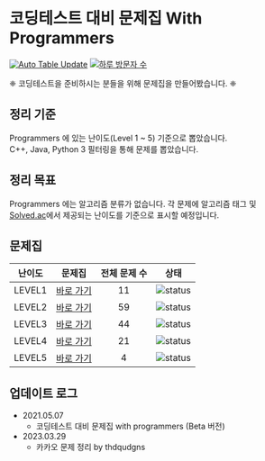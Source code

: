 # 코딩테스트 대비 문제집 With Programmers

[![Auto Table Update](https://github.com/tony9402/programmers/actions/workflows/auto_update_table.yml/badge.svg)](https://github.com/tony9402/programmers/actions/workflows/auto_update_table.yml)
[![하루 방문자 수](https://hits.seeyoufarm.com/api/count/incr/badge.svg?url=https%3A%2F%2Fgithub.com%2Ftony9402%2Fprogrammers)](https://github.com/tony9402/programmers)

❈  코딩테스트을 준비하시는 분들을 위해 문제집을 만들어봤습니다. ❈

## 정리 기준

Programmers 에 있는 난이도(Level 1 ~ 5) 기준으로 뽑았습니다.  
C++, Java, Python 3 필터링을 통해 문제를 뽑았습니다.

## 정리 목표

Programmers 에는 알고리즘 분류가 없습니다. 
각 문제에 알고리즘 태그 및 [Solved.ac](https://solved.ac/)에서 제공되는 난이도를 기준으로 표시할 예정입니다.

## 문제집



| 난이도 | 문제집 | 전체 문제 수 | 상태 |
| :--: |:--: |:--: |:--: |
| LEVEL1 | [바로 가기](./LEVEL1) | 11 | ![status][TODO] |
| LEVEL2 | [바로 가기](./LEVEL2) | 59 | ![status][TODO] |
| LEVEL3 | [바로 가기](./LEVEL3) | 44 | ![status][TODO] |
| LEVEL4 | [바로 가기](./LEVEL4) | 21 | ![status][TODO] |
| LEVEL5 | [바로 가기](./LEVEL5) | 4 | ![status][TODO] |


## 업데이트 로그

- 2021.05.07
  - 코딩테스트 대비 문제집 with programmers (Beta 버전)
- 2023.03.29
  - 카카오 문제 정리 by thdqudgns


[TODO]: https://img.shields.io/badge/-TODO-DFFD26
[DOING]: https://img.shields.io/badge/-DOING-31AE0F
[DONE]: https://img.shields.io/badge/-DONE-0885CC
